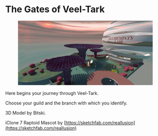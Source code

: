 # The Gates of Veel-Tark

<figure><img src="../../.gitbook/assets/The Gates of Veel-Tark.jpg" alt=""><figcaption></figcaption></figure>

Here begins your journey through Veel-Tark.

Choose your guild and the branch with which you identify.

3D Model by Bitski.

iClone 7 Raptoid Mascot by [https://sketchfab.com/reallusion](https://sketchfab.com/reallusion)
